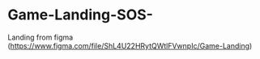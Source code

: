 # Game-Landing-SOS-
Landing from figma (https://www.figma.com/file/ShL4U22HRytQWtlFVwnpIc/Game-Landing)
